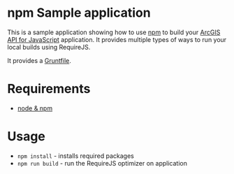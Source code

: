 # npm Sample application

This is a sample application showing how to use [npm](https://www.npmjs.com/) to build your [ArcGIS API for JavaScript](https://developers.arcgis.com/javascript/) application.
It provides multiple types of ways to run your local builds using RequireJS.

It provides a [Gruntfile](Gruntfile.js).

# Requirements
* [node & npm](https://nodejs.org/)

# Usage
* `npm install` - installs required packages
* `npm run build` - run the RequireJS optimizer on application
